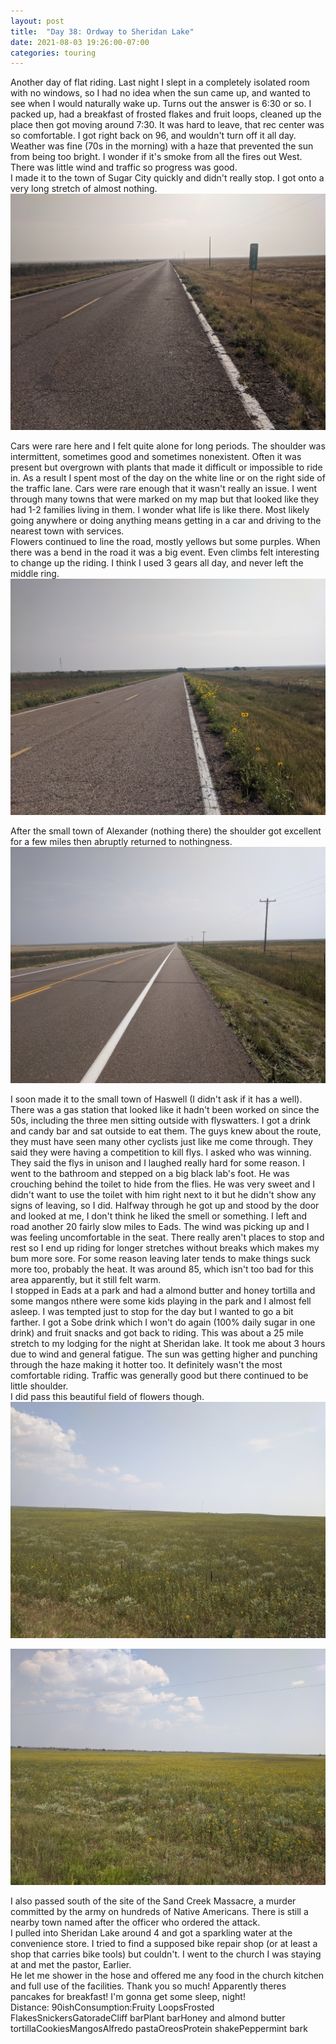```yaml
---
layout: post
title:  "Day 38: Ordway to Sheridan Lake"
date: 2021-08-03 19:26:00-07:00
categories: touring
---
```

Another day of flat riding. Last night I slept in a completely isolated room with no windows, so I had no idea when the sun came up, and wanted to see when I would naturally wake up. Turns out the answer is 6:30 or so. I packed up, had a breakfast of frosted flakes and fruit loops, cleaned up the place then got moving around 7:30. It was hard to leave, that rec center was so comfortable. I got right back on 96, and wouldn't turn off it all day.  
Weather was fine (70s in the morning) with a haze that prevented the sun from being too bright. I wonder if it's smoke from all the fires out West. There was little wind and traffic so progress was good.   
I made it to the town of Sugar City quickly and didn't really stop. I got onto a very long stretch of almost nothing.
[![](/assets/1628043997185337-0.png)](/assets/1628043997185337-0.png)
  
Cars were rare here and I felt quite alone for long periods. The shoulder was intermittent, sometimes good and sometimes nonexistent. Often it was present but overgrown with plants that made it difficult or impossible to ride in. As a result I spent most of the day on the white line or on the right side of the traffic lane. Cars were rare enough that it wasn't really an issue. I went through many towns that were marked on my map but that looked like they had 1-2 families living in them. I wonder what life is like there. Most likely going anywhere or doing anything means getting in a car and driving to the nearest town with services.  
Flowers continued to line the road, mostly yellows but some purples. When there was a bend in the road it was a big event. Even climbs felt interesting to change up the riding. I think I used 3 gears all day, and never left the middle ring. 
[![](/assets/1628043986287486-1.png)](/assets/1628043986287486-1.png)
  
After the small town of Alexander (nothing there) the shoulder got excellent for a few miles then abruptly returned to nothingness. 
[![](/assets/1628043979423257-2.png)](/assets/1628043979423257-2.png)
  
I soon made it to the small town of Haswell (I didn't ask if it has a well). There was a gas station that looked like it hadn't been worked on since the 50s, including the three men sitting outside with flyswatters. I got a drink and candy bar and sat outside to eat them. The guys knew about the route, they must have seen many other cyclists just like me come through. They said they were having a competition to kill flys. I asked who was winning. They said the flys in unison and I laughed really hard for some reason. I went to the bathroom and stepped on a big black lab's foot. He was crouching behind the toilet to hide from the flies. He was very sweet and I didn't want to use the toilet with him right next to it but he didn't show any signs of leaving, so I did. Halfway through he got up and stood by the door and looked at me, I don't think he liked the smell or something. I left and road another 20 fairly slow miles to Eads. The wind was picking up and I was feeling uncomfortable in the seat. There really aren't places to stop and rest so I end up riding for longer stretches without breaks which makes my bum more sore. For some reason leaving later tends to make things suck more too, probably the heat. It was around 85, which isn't too bad for this area apparently, but it still felt warm.   
I stopped in Eads at a park and had a almond butter and honey tortilla and some mangos nthere were some kids playing in the park and I almost fell asleep. I was tempted just to stop for the day but I wanted to go a bit farther. I got a Sobe drink which I won't do again (100% daily sugar in one drink) and fruit snacks and got back to riding. This was about a 25 mile stretch to my lodging for the night at Sheridan lake. It took me about 3 hours due to wind and general fatigue. The sun was getting higher and punching through the haze making it hotter too. It definitely wasn't the most comfortable riding. Traffic was generally good but there continued to be little shoulder.   
I did pass this beautiful field of flowers though. 
[![](/assets/1628043972895228-3.png)](/assets/1628043972895228-3.png)

[![](/assets/1628043962768193-4.png)](/assets/1628043962768193-4.png)
  
I also passed south of the site of the Sand Creek Massacre, a murder committed by the army on hundreds of Native Americans. There is still a nearby town named after the officer who ordered the attack.   
I pulled into Sheridan Lake around 4 and got a sparkling water at the convenience store. I tried to find a supposed bike repair shop (or at least a shop that carries bike tools) but couldn't. I went to the church I was staying at and met the pastor, Earlier.  
He let me shower in the hose and offered me any food in the church kitchen and full use of the facilities. Thank you so much! Apparently theres pancakes for breakfast! I'm gonna get some sleep, night!  
Distance: 90ishConsumption:Fruity LoopsFrosted FlakesSnickersGatoradeCliff barPlant barHoney and almond butter tortillaCookiesMangosAlfredo pastaOreosProtein shakePeppermint bark
